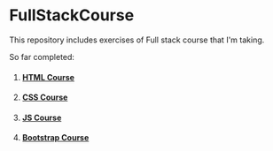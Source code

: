 # FullStackCourse
This repository includes exercises of Full stack course that I'm taking.

So far completed:

1. #### [HTML Course](https://github.com/MelAsAdaLovelace/FullStackCourse/tree/master/1.HTML-Course)
2. #### [CSS Course](https://github.com/MelAsAdaLovelace/FullStackCourse/tree/master/2.%20CSS-Course)
3. #### [JS Course](https://github.com/MelAsAdaLovelace/FullStackCourse/tree/master/3.%20Javascript-Course)
4. #### [Bootstrap Course](https://github.com/MelAsAdaLovelace/FullStackCourse/tree/master/4.%20Bootstrap-Course)
